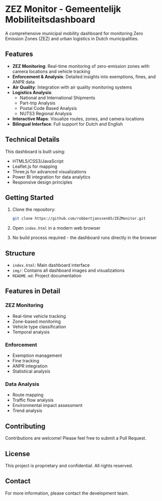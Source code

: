 # ZEZ Monitor - Gemeentelijk Mobiliteitsdashboard

A comprehensive municipal mobility dashboard for monitoring Zero Emission Zones (ZEZ) and urban logistics in Dutch municipalities.

## Features

- **ZEZ Monitoring**: Real-time monitoring of zero-emission zones with camera locations and vehicle tracking
- **Enforcement & Analysis**: Detailed insights into exemptions, fines, and ANPR data
- **Air Quality**: Integration with air quality monitoring systems
- **Logistics Analysis**:
  - National and International Shipments
  - Part-trip Analysis
  - Postal Code Based Analysis
  - NUTS3 Regional Analysis
- **Interactive Maps**: Visualize routes, zones, and camera locations
- **Bilingual Interface**: Full support for Dutch and English

## Technical Details

This dashboard is built using:
- HTML5/CSS3/JavaScript
- Leaflet.js for mapping
- Three.js for advanced visualizations
- Power BI integration for data analytics
- Responsive design principles

## Getting Started

1. Clone the repository:
   ```bash
   git clone https://github.com/robbertjanssen85/ZEZMonitor.git
   ```

2. Open `index.html` in a modern web browser

3. No build process required - the dashboard runs directly in the browser

## Structure

- `index.html`: Main dashboard interface
- `img/`: Contains all dashboard images and visualizations
- `README.md`: Project documentation

## Features in Detail

### ZEZ Monitoring
- Real-time vehicle tracking
- Zone-based monitoring
- Vehicle type classification
- Temporal analysis

### Enforcement
- Exemption management
- Fine tracking
- ANPR integration
- Statistical analysis

### Data Analysis
- Route mapping
- Traffic flow analysis
- Environmental impact assessment
- Trend analysis

## Contributing

Contributions are welcome! Please feel free to submit a Pull Request.

## License

This project is proprietary and confidential. All rights reserved.

## Contact

For more information, please contact the development team.